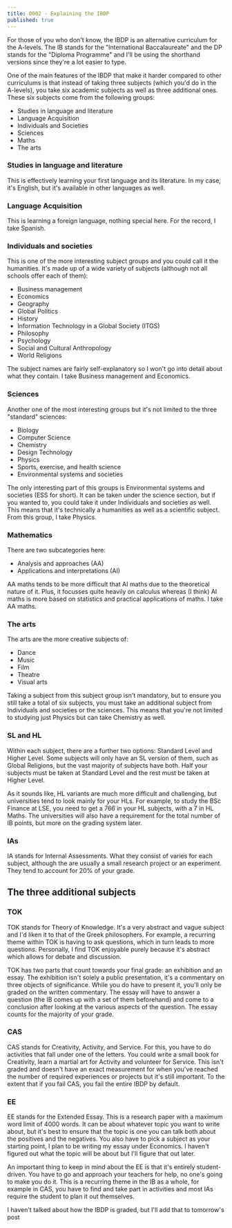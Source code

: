 ```yaml
---
title: 0002 - Explaining the IBDP
published: true
---
```


For those of you who don't know, the IBDP is an alternative curriculum for the A-levels. The IB stands for the "International Baccalaureate" and the DP stands for the "Diploma Programme" and I'll be using the shorthand versions since they're a lot easier to type.

One of the main features of the IBDP that make it harder compared to other curriculums is that instead of taking three subjects (which you'd do in the A-levels), you take six academic subjects as well as three additional ones. These six subjects come from the following groups:

- Studies in language and literature
- Language Acquisition
- Individuals and Societies
- Sciences
- Maths
- The arts

### Studies in language and literature
This is effectively learning your first language and its literature. In my case, it's English, but it's available in other languages as well. 

### Language Acquisition
This is learning a foreign language, nothing special here. For the record, I take Spanish.

### Individuals and societies
This is one of the more interesting subject groups and you could call it the humanities. It's made up of a wide variety of subjects (although not all schools offer each of them):

- Business management
- Economics
- Geography
- Global Politics
- History
- Information Technology in a Global Society (ITGS)
- Philosophy
- Psychology
- Social and Cultural Anthropology
- World Religions

The subject names are fairly self-explanatory so I won't go into detail about what they contain. I take Business management and Economics.

### Sciences
Another one of the most interesting groups but it's not limited to the three "standard" sciences:

- Biology
- Computer Science
- Chemistry
- Design Technology
- Physics
- Sports, exercise, and health science
- Environmental systems and societies

The only interesting part of this groups is Environmental systems and societies (ESS for short). It can be taken under the science section, but if you wanted to, you could take it under Individuals and societies as well. This means that it's technically a humanities as well as a scientific subject. From this group, I take Physics.

### Mathematics
There are two subcategories here:

- Analysis and approaches (AA)
- Applications and interpretations (AI)

AA maths tends to be more difficult that AI maths due to the theoretical nature of it. Plus, it focusses quite heavily on calculus whereas (I think) AI maths is more based on statistics and practical applications of maths. I take AA maths.

### The arts
The arts are the more creative subjects of:

- Dance
- Music
- Film
- Theatre
- Visual arts

Taking a subject from this subject group isn't mandatory, but to ensure you still take a total of six subjects, you must take an additional subject from Individuals and societies or the sciences. This means that you're not limited to studying just Physics but can take Chemistry as well.

### SL and HL
Within each subject, there are a further two options: Standard Level and Higher Level. Some subjects will only have an SL version of them, such as Global Religions, but the vast majority of subjects have both. Half your subjects must be taken at Standard Level and the rest must be taken at Higher Level.

As it sounds like, HL variants are much more difficult and challenging, but universities tend to look mainly for your HLs. For example, to study the BSc Finance at LSE, you need to get a 766 in your HL subjects, with a 7 in HL Maths. The universities will also have a requirement for the total number of IB points, but more on the grading system later.

### IAs
IA stands for Internal Assessments. What they consist of varies for each subject, although the are usually a small research project or an experiment. They tend to account for 20% of your grade.

## The three additional subjects
### TOK
TOK stands for Theory of Knowledge. It's a very abstract and vague subject and I'd liken it to that of the Greek philosophers. For example, a recurring theme within TOK is having to ask questions, which in turn leads to more questions. Personally, I find TOK enjoyable purely because it's abstract which allows for debate and discussion.

TOK has two parts that count towards your final grade: an exhibition and an essay. The exhibition isn't solely a public presentation, it's a commentary on three objects of significance. While you do have to present it, you'll only be graded on the written commentary. The essay will have to answer a question (the IB comes up with a set of them beforehand) and come to a conclusion after looking at the various aspects of the question. The essay counts for the majority of your grade.

### CAS
CAS stands for Creativity, Activity, and Service. For this, you have to do activities that fall under one of the letters. You could write a small book for Creativity, learn a martial art for Activity and volunteer for Service. This isn't graded and doesn't have an exact measurement for when you've reached the number of required experiences or projects but it's still important. To the extent that if you fail CAS, you fail the entire IBDP by default.

### EE
EE stands for the Extended Essay. This is a research paper with a maximum word limit of 4000 words. It can be about whatever topic you want to write about, but it's best to ensure that the topic is one you can talk both about the positives and the negatives. You also have to pick a subject as your starting point, I plan to be writing my essay under Economics. I haven't figured out what the topic will be about but I'll figure that out later.

An important thing to keep in mind about the EE is that it's entirely student-driven. You have to go and approach your teachers for help, no one's going to make you do it. This is a recurring theme in the IB as a whole, for example in CAS, you have to find and take part in activities and most IAs require the student to plan it out themselves.

I haven't talked about how the IBDP is graded, but I'll add that to tomorrow's post